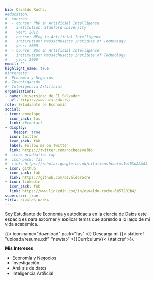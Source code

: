 ```yaml
---
bio: Osvaldo Roche.
#education:
#  courses:
#  - course: PhD in Artificial Intelligence
#    institution: Stanford University
#    year: 2012
#  - course: MEng in Artificial Intelligence
#    institution: Massachusetts Institute of Technology
#    year: 2009
#  - course: BSc in Artificial Intelligence
#    institution: Massachusetts Institute of Technology
#    year: 2008
email: ""
highlight_name: true
#interests:
#- Economía y Negocios
#- Investigación
#- Inteligencia Artificial
organizations:
- name: Universidad de El Salvador
  url: https://www.ues.edu.sv/
role: Estudiante de Economía
social:
- icon: envelope
  icon_pack: fas
  link: /#contact
- display:
    header: true
  icon: twitter
  icon_pack: fab
  label: Follow me on Twitter
  link: https://twitter.com/rocheosvaldo
#- icon: graduation-cap
#  icon_pack: fas
#  link: https://scholar.google.co.uk/citations?user=sIwtMXoAAAAJ
- icon: github
  icon_pack: fab
  link: https://github.com/osvaldoroche
- icon: linkedin
  icon_pack: fab
  link: https://www.linkedin.com/in/osvaldo-roche-6b57201b4/
superuser: true
title: Osvaldo Roche
---
```


Soy Estudiante de Economía y autodidacta en la ciencia de Datos este espacio es para exporner y explicar temas que aprendo a lo largo de mi vida académica. 

{{< icon name="download" pack="fas" >}} Descarga mi {{< staticref "uploads/resume.pdf" "newtab" >}}Currículum{{< /staticref >}}.

**Mis Intereses**

- Economía y Negocios
- Investigación
- Análisis de datos
- Inteligencia Artificial
